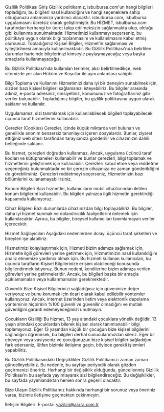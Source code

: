 Gizlilik Politikası
Giriş
Gizlilik politikamız, isbulbursa.com'un hangi bilgileri topladığını, bu bilgileri nasıl kullandığını ve hangi seçeneklere sahip olduğunuzu anlamanıza yardımcı olacaktır. isbulbursa.com, isbulbursa uygulamasını ücretsiz olarak geliştirmiştir. Bu HİZMET, isbulbursa.com tarafından herhangi bir ücret talep edilmeksizin sağlanmakta olup, olduğu gibi kullanıma sunulmaktadır. Hizmetimizi kullanmayı seçerseniz, bu politikaya uygun olarak bilgi toplanmasını ve kullanılmasını kabul etmiş olursunuz. Topladığımız Kişisel Bilgiler, Hizmet’in sağlanması ve iyileştirilmesi amacıyla kullanılmaktadır. Bu Gizlilik Politikası'nda belirtilen durumlar haricinde bilgilerinizi kimseyle paylaşmayacağız veya başka amaçlarla kullanmayacağız.

Bu Gizlilik Politikası'nda kullanılan terimler, aksi belirtilmedikçe, web sitemizde yer alan Hüküm ve Koşullar ile aynı anlamlara sahiptir.

Bilgi Toplama ve Kullanımı
Hizmetimizi daha iyi bir deneyim sunabilmek için, sizden bazı kişisel bilgileri sağlamanızı isteyebiliriz. Bu bilgiler arasında adınız, e-posta adresiniz, cinsiyetiniz, konumunuz ve fotoğraflarınız gibi veriler bulunabilir. Topladığımız bilgiler, bu gizlilik politikasına uygun olarak saklanır ve kullanılır.

Uygulamamız, sizi tanımlamak için kullanılabilecek bilgileri toplayabilecek üçüncü taraf hizmetlerini kullanabilir.

Çerezler (Cookies)
Çerezler, içinde küçük miktarda veri bulunan ve genellikle anonim benzersiz tanımlayıcı içeren dosyalardır. Bunlar, ziyaret ettiğiniz web sitesi tarafından tarayıcınıza gönderilir ve cihazınızın dahili belleğinde saklanır.

Bu hizmet, çerezleri doğrudan kullanmaz. Ancak, uygulama üçüncü taraf kodları ve kütüphaneleri kullanabilir ve bunlar çerezleri, bilgi toplamak ve hizmetlerini geliştirmek için kullanabilir. Çerezleri kabul etme veya reddetme seçeneğiniz bulunmaktadır ve bir çerezin cihazınıza ne zaman gönderildiğini de görebilirsiniz. Çerezleri reddetmeyi seçerseniz, Hizmetimizin bazı bölümlerini kullanamayabilirsiniz.

Konum Bilgileri
Bazı hizmetler, kullanıcıların mobil cihazlarından iletilen konum bilgilerini kullanabilir. Bu bilgileri yalnızca ilgili hizmetin gerektirdiği kapsamda kullanıyoruz.

Cihaz Bilgileri
Bazı durumlarda cihazınızdan bilgi toplayabiliriz. Bu bilgiler, daha iyi hizmet sunmak ve dolandırıcılık faaliyetlerini önlemek için kullanılacaktır. Ayrıca, bu bilgiler, bireysel kullanıcıları tanımlamayan veriler içerecektir.

Hizmet Sağlayıcıları
Aşağıdaki nedenlerden dolayı üçüncü taraf şirketleri ve bireyleri işe alabiliriz:

Hizmetimizi kolaylaştırmak için,
Hizmeti bizim adımıza sağlamak için,
Hizmetle ilgili görevleri yerine getirmek için,
Hizmetimizin nasıl kullanıldığını analiz etmemize yardımcı olmak için.
Bu hizmeti kullanan kullanıcıları, bu üçüncü tarafların Kişisel Bilgilerinize erişimi olabileceği konusunda bilgilendirmek istiyoruz. Bunun nedeni, kendilerine bizim adımıza verilen görevleri yerine getirmeleridir. Ancak, bu bilgileri başka bir amaçla açıklamamaları veya kullanmamaları gerekmektedir.

Güvenlik
Bize Kişisel Bilgilerinizi sağladığınız için güveninize değer veriyoruz ve bunu korumak için ticari olarak kabul edilebilir yöntemler kullanıyoruz. Ancak, internet üzerinden iletim veya elektronik depolama yönteminin hiçbirinin %100 güvenli ve güvenilir olmadığını ve mutlak güvenliğini garanti edemeyeceğimizi unutmayın.

Çocukların Gizliliği
Bu hizmet, 13 yaş altındaki çocuklara yönelik değildir. 13 yaşın altındaki çocuklardan bilerek kişisel olarak tanımlanabilir bilgi toplamıyoruz. Eğer 13 yaşından küçük bir çocuğun bize kişisel bilgilerini sağladığını öğrenirsek, bu bilgileri derhal sunucularımızdan sileriz. Eğer bir ebeveyn veya vasiyseniz ve çocuğunuzun bize kişisel bilgiler sağladığını fark ederseniz, lütfen bizimle iletişime geçin, böylece gerekli işlemleri yapabiliriz.

Bu Gizlilik Politikasındaki Değişiklikler
Gizlilik Politikamızı zaman zaman güncelleyebiliriz. Bu nedenle, bu sayfayı periyodik olarak gözden geçirmenizi öneririz. Herhangi bir değişiklik olduğunda, güncellenmiş Gizlilik Politikası’nı bu sayfada yayımlayarak sizi bilgilendireceğiz. Bu değişiklikler, bu sayfada yayımlandıktan hemen sonra geçerli olacaktır.

Bize Ulaşın
Gizlilik Politikamız hakkında herhangi bir sorunuz veya öneriniz varsa, bizimle iletişime geçmekten çekinmeyin.

İletişim Bilgileri:
E-posta: yazilim@asrra.com.tr
